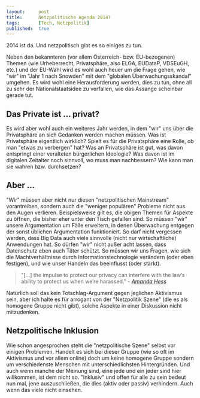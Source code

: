 ```yaml
---
layout: 	post
title: 		Netzpolitische Agenda 2014?
tags: 		[Tech, Netzpolitik]
published: 	true
---
```


2014 ist da.
Und netzpolitisch gibt es so einiges zu tun.


Neben den bekannteren (vor allem Österreich- bzw. EU-bezogenen) Themen (wie Urheberrecht, Privatsphäre, also ELGA, EUDataP, VDSEuGH‎, etc.) und der EU-Wahl wird es wohl auch heuer um die Frage gehen, wie "wir" im "Jahr 1 nach Snowden" mit dem "globalen Überwachungsskandal" umgehen. Es wird wohl eine Herausforderung werden, dies zu tun, ohne all zu sehr der Nationalstaatsidee zu verfallen, wie das Assange scheinbar gerade tut. 

## Das Private ist … privat?

Es wird aber wohl auch ein weiteres Jahr werden, in dem "wir" uns über die Privatsphäre an sich Gedanken werden machen müssen. Was ist Privatsphäre eigentlich wirklich? Spielt es für die Privatsphäre eine Rolle, ob man "etwas zu verbergen" hat? Was an Privatsphäre ist gut, was davon entspringt einer veralteten bürgerlichen Ideologie? Was davon ist im digitalen Zeitalter noch sinnvoll, wo muss man nachbessern? Wie kann man sie wahren bzw. durchsetzen?

## Aber …

"Wir" müssen aber nicht nur diesen "netzpolitischen Mainstream" vorantreiben, sondern auch die "weniger populären" Probleme nicht aus den Augen verlieren. Beispielsweise gilt es, die obigen Themen für Aspekte zu öffnen, die bisher eher unter den Tisch gefallen sind. So müssen "wir" unsere Argumentation um Fälle erweitern, in denen Überwachung entgegen der sonst üblichen Argumentation funktioniert. So darf nicht vergessen werden, dass Big Data auch viele sinnvolle (nicht nur wirtschaftliche) Anwendungen hat. So dürfen "wir" nicht außer acht lassen, dass Datenschutz eben auch Täter schützt. So müssen wir uns Fragen, wie sich die Machtverhältnisse durch Informationstechnologie verändern (oder eben festigen), und wie unser Handeln das beeinflusst (oder stärkt).

> "[…] the impulse to protect our privacy can interfere with the law’s ability to protect us when we’re harassed." - *[Amanda Hess](http://www.psmag.com/navigation/health-and-behavior/women-arent-welcome-internet-72170/)*

Natürlich soll das kein Totschlag-Argument gegen jeglichen Aktivismus sein, aber ich halte es für arrogant von der "Netzpolitik Szene" (die es als homogene Gruppe nicht gibt), solche Aspekte in einer Diskussion nicht mitzudenken.

## Netzpolitische Inklusion

Wie schon angesprochen steht die "netzpolitische Szene" selbst vor einigen Problemen. Handelt es sich bei dieser Gruppe (wie so oft im Aktivismus und vor allem online) doch um keine homogene Gruppe sondern um verschiedenste Menschen mit unterschiedlichsten Hintergründen. Und auch wenn manche der Meinung sind, eine jede und ein jeder sind hier willkommen, ist dem nicht so. "Inklusiv" und offen für alle zu sein bedeut nun mal, jene auszuschließen, die dies (aktiv oder passiv) verhindern. Auch wenn das viele nicht einsehen.
